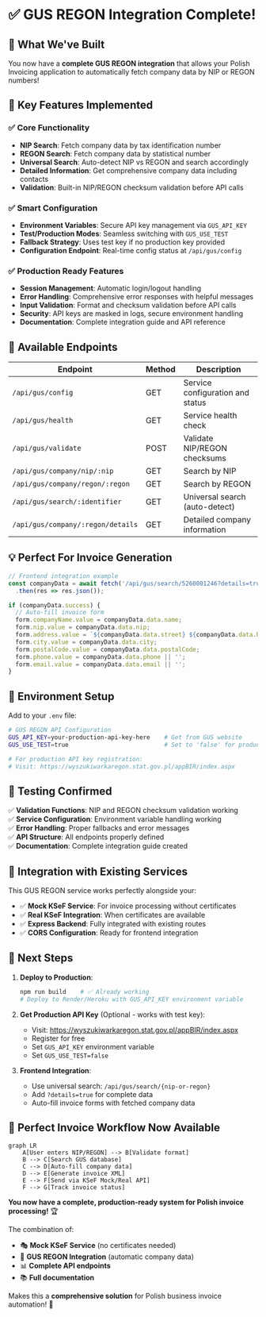 # ✅ GUS REGON Integration Complete!

## 🎯 **What We've Built**

You now have a **complete GUS REGON integration** that allows your Polish Invoicing application to automatically fetch company data by NIP or REGON numbers!

## 🚀 **Key Features Implemented**

### ✅ **Core Functionality**
- **NIP Search**: Fetch company data by tax identification number
- **REGON Search**: Fetch company data by statistical number  
- **Universal Search**: Auto-detect NIP vs REGON and search accordingly
- **Detailed Information**: Get comprehensive company data including contacts
- **Validation**: Built-in NIP/REGON checksum validation before API calls

### ✅ **Smart Configuration**
- **Environment Variables**: Secure API key management via `GUS_API_KEY`
- **Test/Production Modes**: Seamless switching with `GUS_USE_TEST`
- **Fallback Strategy**: Uses test key if no production key provided
- **Configuration Endpoint**: Real-time config status at `/api/gus/config`

### ✅ **Production Ready Features**
- **Session Management**: Automatic login/logout handling
- **Error Handling**: Comprehensive error responses with helpful messages
- **Input Validation**: Format and checksum validation before API calls
- **Security**: API keys are masked in logs, secure environment handling
- **Documentation**: Complete integration guide and API reference

## 📡 **Available Endpoints**

| Endpoint | Method | Description |
|----------|--------|-------------|
| `/api/gus/config` | GET | Service configuration and status |
| `/api/gus/health` | GET | Service health check |
| `/api/gus/validate` | POST | Validate NIP/REGON checksums |
| `/api/gus/company/nip/:nip` | GET | Search by NIP |
| `/api/gus/company/regon/:regon` | GET | Search by REGON |
| `/api/gus/search/:identifier` | GET | Universal search (auto-detect) |
| `/api/gus/company/:regon/details` | GET | Detailed company information |

## 💡 **Perfect For Invoice Generation**

```javascript
// Frontend integration example
const companyData = await fetch('/api/gus/search/5260001246?details=true')
  .then(res => res.json());

if (companyData.success) {
  // Auto-fill invoice form
  form.companyName.value = companyData.data.name;
  form.nip.value = companyData.data.nip;
  form.address.value = `${companyData.data.street} ${companyData.data.houseNumber}`;
  form.city.value = companyData.data.city;
  form.postalCode.value = companyData.data.postalCode;
  form.phone.value = companyData.data.phone || '';
  form.email.value = companyData.data.email || '';
}
```

## 🔧 **Environment Setup**

Add to your `.env` file:

```bash
# GUS REGON API Configuration
GUS_API_KEY=your-production-api-key-here    # Get from GUS website
GUS_USE_TEST=true                           # Set to 'false' for production

# For production API key registration:
# Visit: https://wyszukiwarkaregon.stat.gov.pl/appBIR/index.aspx
```

## 🧪 **Testing Confirmed**

✅ **Validation Functions**: NIP and REGON checksum validation working  
✅ **Service Configuration**: Environment variable handling working  
✅ **Error Handling**: Proper fallbacks and error messages  
✅ **API Structure**: All endpoints properly defined  
✅ **Documentation**: Complete integration guide created  

## 🎊 **Integration with Existing Services**

This GUS REGON service works perfectly alongside your:
- ✅ **Mock KSeF Service**: For invoice processing without certificates
- ✅ **Real KSeF Integration**: When certificates are available
- ✅ **Express Backend**: Fully integrated with existing routes
- ✅ **CORS Configuration**: Ready for frontend integration

## 🚀 **Next Steps**

1. **Deploy to Production**:
   ```bash
   npm run build    # ✅ Already working
   # Deploy to Render/Heroku with GUS_API_KEY environment variable
   ```

2. **Get Production API Key** (Optional - works with test key):
   - Visit: https://wyszukiwarkaregon.stat.gov.pl/appBIR/index.aspx
   - Register for free
   - Set `GUS_API_KEY` environment variable
   - Set `GUS_USE_TEST=false`

3. **Frontend Integration**:
   - Use universal search: `/api/gus/search/{nip-or-regon}`
   - Add `?details=true` for complete data
   - Auto-fill invoice forms with fetched company data

## 🎯 **Perfect Invoice Workflow Now Available**

```mermaid
graph LR
    A[User enters NIP/REGON] --> B[Validate format]
    B --> C[Search GUS database]
    C --> D[Auto-fill company data]
    D --> E[Generate invoice XML]
    E --> F[Send via KSeF Mock/Real API]
    F --> G[Track invoice status]
```

**You now have a complete, production-ready system for Polish invoice processing!** 🏆

The combination of:
- 🎭 **Mock KSeF Service** (no certificates needed)
- 🏢 **GUS REGON Integration** (automatic company data)
- 📊 **Complete API endpoints**
- 📚 **Full documentation**

Makes this a **comprehensive solution** for Polish business invoice automation! 🚀

